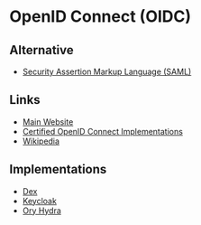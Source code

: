 # OpenID Connect (OIDC)

<!--
cloudentity

https://docs.wso2.com/display/IS520/XACML+Performance+in+the+Identity+Server
https://www.netiq.com/documentation/access-manager-45/pdfdoc/performance-and-sizing-guidelines/performance-and-sizing-guidelines.pdf
-->

## Alternative

- [Security Assertion Markup Language (SAML)](/saml.md)

## Links

- [Main Website](https://openid.net/)
- [Certified OpenID Connect Implementations](https://openid.net/developers/certified/)
- [Wikipedia](https://en.wikipedia.org/wiki/OpenID)

## Implementations

- [Dex](/dex.md)
- [Keycloak](/keycloak.md)
- [Ory Hydra](/ory-hydra.md)
<!--
- [IdentityServer](/identityserver.md)
-->

<!-- ##

- JWT Token
- OAuth2 specification describes accesses tokens
- OIDC adopts OAuth2 specification and add identity tokens to that -->

<!-- ##

- Client Id (+Secret)
- Scopes
- ResponseType
- Redirect URI -->
